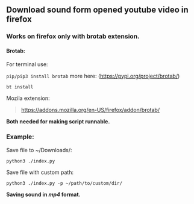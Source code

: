 ## Download sound form opened youtube video in firefox

### Works on firefox only with brotab extension.

#### Brotab: 

For terminal use:

`pip/pip3 install brotab` more here: (https://pypi.org/project/brotab/)

`bt install`

Mozila extension:

> https://addons.mozilla.org/en-US/firefox/addon/brotab/

**Both needed for making script runnable.**

### Example: 

Save file to ~/Downloads/:

`python3 ./index.py`

Save file with custom path:

`python3 ./index.py -p ~/path/to/custom/dir/`

**Saving sound in _mp4_ format.**
